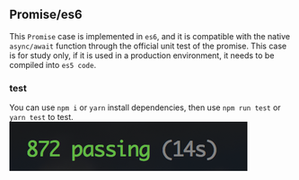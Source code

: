 ## Promise/es6

This `Promise` case is implemented in `es6`, and it is compatible with the native `async/await` function through the official unit test of the promise. This case is for study only, if it is used in a production environment, it needs to be compiled into `es5 code`.

### test
You can use `npm i` or `yarn` install dependencies, then use `npm run test` or `yarn test` to test.
<br>
![test](./test.png)
